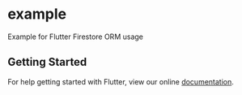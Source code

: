 # example

Example for Flutter Firestore ORM usage

## Getting Started

For help getting started with Flutter, view our online
[documentation](https://flutter.io/).
